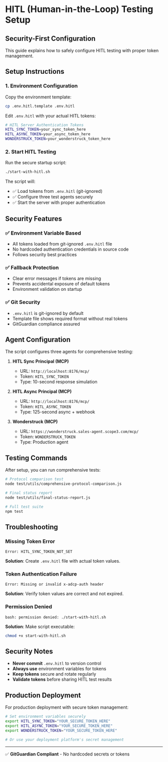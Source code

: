 # HITL (Human-in-the-Loop) Testing Setup

## Security-First Configuration

This guide explains how to safely configure HITL testing with proper token management.

## Setup Instructions

### 1. Environment Configuration

Copy the environment template:
```bash
cp .env.hitl.template .env.hitl
```

Edit `.env.hitl` with your actual HITL tokens:
```bash
# HITL Server Authentication Tokens
HITL_SYNC_TOKEN=your_sync_token_here
HITL_ASYNC_TOKEN=your_async_token_here
WONDERSTRUCK_TOKEN=your_wonderstruck_token_here
```

### 2. Start HITL Testing

Run the secure startup script:
```bash
./start-with-hitl.sh
```

The script will:
- ✅ Load tokens from `.env.hitl` (git-ignored)
- ✅ Configure three test agents securely
- ✅ Start the server with proper authentication

## Security Features

### ✅ Environment Variable Based
- All tokens loaded from git-ignored `.env.hitl` file
- No hardcoded authentication credentials in source code
- Follows security best practices

### ✅ Fallback Protection  
- Clear error messages if tokens are missing
- Prevents accidental exposure of default tokens
- Environment validation on startup

### ✅ Git Security
- `.env.hitl` is git-ignored by default
- Template file shows required format without real tokens
- GitGuardian compliance assured

## Agent Configuration

The script configures three agents for comprehensive testing:

1. **HITL Sync Principal (MCP)**
   - URL: `http://localhost:8176/mcp/`
   - Token: `HITL_SYNC_TOKEN`
   - Type: 10-second response simulation

2. **HITL Async Principal (MCP)**  
   - URL: `http://localhost:8176/mcp/`
   - Token: `HITL_ASYNC_TOKEN`
   - Type: 125-second async + webhook

3. **Wonderstruck (MCP)**
   - URL: `https://wonderstruck.sales-agent.scope3.com/mcp/`
   - Token: `WONDERSTRUCK_TOKEN`
   - Type: Production agent

## Testing Commands

After setup, you can run comprehensive tests:

```bash
# Protocol comparison test
node test/utils/comprehensive-protocol-comparison.js

# Final status report  
node test/utils/final-status-report.js

# Full test suite
npm test
```

## Troubleshooting

### Missing Token Error
```
Error: HITL_SYNC_TOKEN_NOT_SET
```
**Solution**: Create `.env.hitl` file with actual token values.

### Token Authentication Failure
```
Error: Missing or invalid x-adcp-auth header
```
**Solution**: Verify token values are correct and not expired.

### Permission Denied
```
bash: permission denied: ./start-with-hitl.sh
```
**Solution**: Make script executable:
```bash
chmod +x start-with-hitl.sh
```

## Security Notes

- **Never commit** `.env.hitl` to version control
- **Always use** environment variables for tokens
- **Keep tokens** secure and rotate regularly
- **Validate tokens** before sharing HITL test results

## Production Deployment

For production deployment with secure token management:

```bash
# Set environment variables securely
export HITL_SYNC_TOKEN="YOUR_SECURE_TOKEN_HERE"
export HITL_ASYNC_TOKEN="YOUR_SECURE_TOKEN_HERE"
export WONDERSTRUCK_TOKEN="YOUR_SECURE_TOKEN_HERE"

# Or use your deployment platform's secret management
```

---
✅ **GitGuardian Compliant** - No hardcoded secrets or tokens